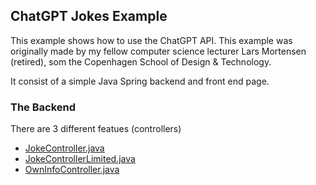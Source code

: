 ## ChatGPT Jokes Example

This example shows how to use the ChatGPT API.
This example was originally made by my fellow computer science lecturer Lars Mortensen (retired), som the Copenhagen School of Design & Technology.

It consist of a simple Java Spring backend and front end page.

### The Backend
There are 3 different featues (controllers)
- [JokeController.java](https://github.com/RonniKahalani/chatgpt-jokes/blob/master/src/main/java/com/example/chatgptjokes/api/JokeController.java)
- [JokeControllerLimited.java](https://github.com/RonniKahalani/chatgpt-jokes/blob/master/src/main/java/com/example/chatgptjokes/api/JokeControllerLimited.java)
- [OwnInfoController.java](https://github.com/RonniKahalani/chatgpt-jokes/blob/master/src/main/java/com/example/chatgptjokes/api/OwnInfoController.java)
